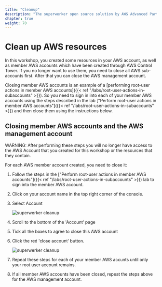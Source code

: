 ```yaml
---
title: "Cleanup"
description: "The superwerker open source solution by AWS Advanced Partners kreuzwerker and superluminar automates the setup of an AWS Cloud environment with prescriptive best practices. It enables startups and SMBs to focus on their core business - by saving setup and maintenance time and money."
chapter: true
weight: 70
---
```


# Clean up AWS resources

In this workshop, you created some resources in your AWS account, as well as member AWS accounts which have been created through AWS Control Tower. If you no longer want to use them, you need to close all AWS sub-accounts first. After that you can close the AWS management account.

Closing member AWS accounts is an example of a [performing root-user actions in member AWS accounts]({{< ref "/labs/root-user-actions-in-subaccounts" >}}). So you need to sign in into each of your member AWS accounts using the steps described in the lab ["Perform root-user actions in member AWS accounts"]({{< ref "/labs/root-user-actions-in-subaccounts" >}}) and then close them using the instructions below.

## Closing member AWS accounts and the AWS management account 

WARNING: After performing these steps you will no longer have access to the AWS Account that you created for this workshop or the resources that they contain.

For each AWS member account created, you need to close it:

1. Follow the steps in the ["Perform root-user actions in member AWS accounts"]({{< ref "/labs/root-user-actions-in-subaccounts" >}}) lab to sign into the member AWS account.
3. Click on your account name in the top right corner of the console.
4. Select Account

    ![superwerker cleanup](/screenshots/cleanup/cleanup-go-to-account-settings.png)

5. Scroll to the bottom of the 'Account' page
6. Tick all the boxes to agree to close this AWS account
7. Click the red 'close account' button.

    ![superwerker cleanup](/screenshots/cleanup/cleanup-close-account-button.png)

8. Repeat these steps for each of your member AWS accunts until only your root user account remains.
9. If all member AWS accounts have been closed, repeat the steps above for the AWS management account.
